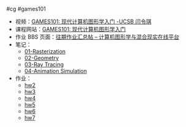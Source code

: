 #cg #games101

- 视频：[GAMES101: 现代计算机图形学入门 -UCSB 闫令琪](https://link.zhihu.com/?target=https%3A//sites.cs.ucsb.edu/~lingqi/teaching/games101.html)
- 课程网站：[GAMES101: 现代计算机图形学入门](https://sites.cs.ucsb.edu/~lingqi/teaching/games101.html)
- 作业 BBS 页面：[往期作业汇总帖 – 计算机图形学与混合现实在线平台](http://games-cn.org/forums/topic/allhw/)
- 笔记：
	- [01-Rasterization](01-Rasterization.md)
	- [02-Geometry](02-Geometry.md)
	- [03-Ray Tracing](03-Ray%20Tracing.md)
	- [04-Animation Simulation](04-Animation%20Simulation.md)
- 作业：
	- [hw2](Graphics/Games101/src/hw2/README.md)
	- [hw3](Graphics/Games101/src/hw3/README.md)
	- [hw4](Graphics/Games101/src/hw4/README.md)
	- [hw5](Graphics/Games101/src/hw5/README.md)
	- [hw6](Graphics/Games101/src/hw6/README.md)
	- [hw7](Graphics/Games101/src/hw7/README.md)
